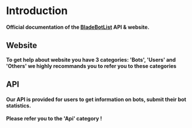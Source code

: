 # Introduction
**Official documentation of the [BladeBotList](https://bladebotlist.xyz) API & website.**

## Website

**To get help about website you have 3 categories: 'Bots', 'Users' and 'Others' we highly recommands you to refer you to these categories**

## API

#### Our API is provided for users to get information on bots, submit their bot statistics.

**Please refer you to the 'Api' category !**